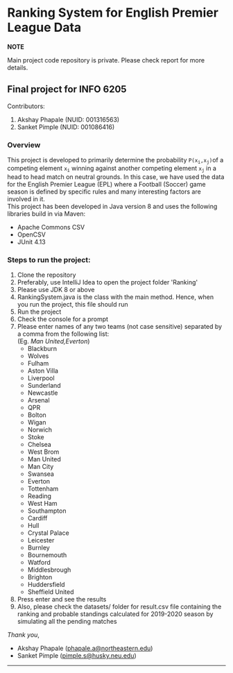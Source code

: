 # Ranking System for English Premier League Data

**NOTE**

Main project code repository is private. Please check report for more details.

## Final project for INFO 6205
Contributors: 

1. Akshay Phapale (NUID: 001316563)
2. Sanket Pimple  (NUID: 001086416)

### Overview
This project is developed to primarily determine the probability <code>P(x<sub>i</sub>,x<sub>j</sub>)</code>of a
 competing element <code>x<sub>i</sub></code>
 winning against
 another
 competing element <code>x<sub>j</sub></code> in a head to head match on neutral grounds. In this case, we have used
  the data for the English Premier League (EPL) where a Football (Soccer) game season is defined by specific rules
   and many interesting factors are involved in it.  
   This project has been developed in Java version 8 and uses the following libraries build in via Maven: 
   - Apache Commons CSV
   - OpenCSV
   - JUnit 4.13
   ### Steps to run the project:
   <ol>
   <li>Clone the repository</li>
   <li>Preferably, use IntelliJ Idea to open the project folder 'Ranking'</li>
   <li>Please use JDK 8 or above</li>
   <li>RankingSystem.java is the class with the main method. Hence, when you run the project, this file should run</li>
   <li>Run the project</li>
   <li>Check the console for a prompt</li>
   <li>Please enter names of any two teams (not case sensitive) separated by a comma from the following list: 
   <br>(Eg. <i>Man United,Everton</i>)
   <ul>
   <li>Blackburn</li>
   <li>Wolves</li>
   <li>Fulham</li>
   <li>Aston Villa</li>
   <li>Liverpool</li>
   <li>Sunderland</li>
   <li>Newcastle</li>
   <li>Arsenal</li>
   <li>QPR</li>
   <li>Bolton</li>
   <li>Wigan</li>
   <li>Norwich</li>
   <li>Stoke</li>
   <li>Chelsea</li>
   <li>West Brom</li>
   <li>Man United</li>
   <li>Man City</li>
   <li>Swansea</li>
   <li>Everton</li>
   <li>Tottenham</li>
   <li>Reading</li>
   <li>West Ham</li>
   <li>Southampton</li>
   <li>Cardiff</li>
   <li>Hull</li>
   <li>Crystal Palace</li>
   <li>Leicester</li>
   <li>Burnley</li>
   <li>Bournemouth</li>
   <li>Watford</li>
   <li>Middlesbrough</li>
   <li>Brighton</li>
   <li>Huddersfield</li>
   <li>Sheffield United</li>
   </ul>
   </li>
   <li>Press enter and see the results</li>
   <li>Also, please check the datasets/ folder for result.csv file containing the ranking and probable standings
    calculated for 2019-2020 season by simulating all the pending matches
    </li>
   </ol>
   
  _Thank you_,  
  - Akshay Phapale (phapale.a@northeastern.edu)
  - Sanket Pimple (pimple.s@husky.neu.edu)  
  <hr> 
